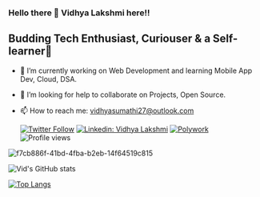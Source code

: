 ### Hello there 👋 Vidhya Lakshmi here!!
## Budding Tech Enthusiast, Curiouser & a Self-learner🌱 

* 🔭 I’m currently working on Web Development and learning Mobile App Dev, Cloud, DSA.
* 🤔 I’m looking for help to collaborate on Projects, Open Source. 
* 📫 How to reach me: vidhyasumathi27@outlook.com

    [![Twitter Follow](https://img.shields.io/twitter/follow/sumathividhya?label=Follow)](https://twitter.com/sumathividhya)
[![Linkedin: Vidhya Lakshmi](https://img.shields.io/badge/-Vidhya%20Lakshmi-blue?style=flat-square&logo=Linkedin&logoColor=white&link=http://www.linkedin.com/in/vidhya-l-1aaab61b90)](http://www.linkedin.com/in/vidhya-l-1aaab61b90)
[![Polywork](https://img.shields.io/badge/Polywork-543DE0?style=flat-square&logo=polywork&logoColor=black)](https://poly.work/vid)
![Profile views](https://gpvc.arturio.dev/Vid-27)

![f7cb886f-41bd-4fba-b2eb-14f64519c815](https://user-images.githubusercontent.com/72182858/146937753-a2e00a93-8461-42ec-8aa4-6cfed7c7af24.jpg)

![Vid's GitHub stats](https://github-readme-stats.vercel.app/api?username=vid-27&show_icons=true&theme=apprentice)

[![Top Langs](https://github-readme-stats.vercel.app/api/top-langs/?username=Vid-27&layout=compact&card_width=1000&theme=apprentice)](https://github.com/anuraghazra/github-readme-stats)
